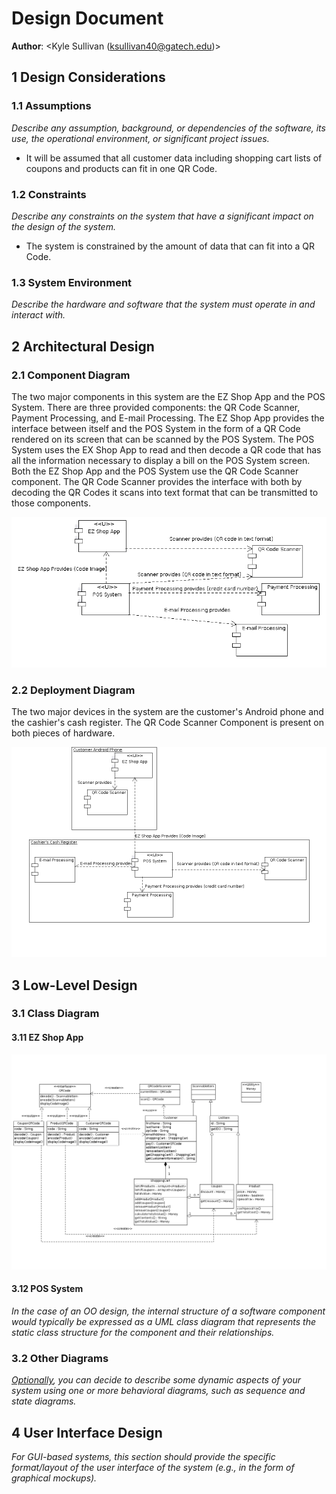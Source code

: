 # Design Document

**Author**: \<Kyle Sullivan (ksullivan40@gatech.edu)\>

## 1 Design Considerations

### 1.1 Assumptions

*Describe any assumption, background, or dependencies of the software, its use, the operational environment, or significant project issues.*

* It will be assumed that all customer data including shopping cart lists of coupons and products can fit in one QR Code.

### 1.2 Constraints

*Describe any constraints on the system that have a significant impact on the design of the system.*

* The system is constrained by the amount of data that can fit into a QR Code.

### 1.3 System Environment

*Describe the hardware and software that the system must operate in and interact with.*

## 2 Architectural Design

### 2.1 Component Diagram

The two major components in this system are the EZ Shop App and the POS System. There are three provided components: the QR Code Scanner, Payment Processing, and E-mail Processing. The EZ Shop App provides the interface between itself and the POS System in the form of a QR Code rendered on its screen that can be scanned by the POS System. The POS System uses the EX Shop App to read and then decode a QR code that has all the information necessary to display a bill on the POS System screen. Both the EZ Shop App and the POS System use the QR Code Scanner component. The QR Code Scanner provides the interface with both by decoding the QR Codes it scans into text format that can be transmitted to those components. 

![Component Diagram v 0.1](ComponentDiagram.png)

### 2.2 Deployment Diagram

The two major devices in the system are the customer's Android phone and the cashier's cash register. The QR Code Scanner Component is present on both pieces of hardware.

![Deployment Diagram v 0.1](DeploymentDiagram.png)

## 3 Low-Level Design

### 3.1 Class Diagram
 
#### 3.11 EZ Shop App

![EZ Shop App UM: Diagram v 0.1](EZShopUML.png)

#### 3.12 POS System
*In the case of an OO design, the internal structure of a software component would typically be expressed as a UML class diagram that represents the static class structure for the component and their relationships.*

### 3.2 Other Diagrams

*<u>Optionally</u>, you can decide to describe some dynamic aspects of your system using one or more behavioral diagrams, such as sequence and state diagrams.*

## 4 User Interface Design
*For GUI-based systems, this section should provide the specific format/layout of the user interface of the system (e.g., in the form of graphical mockups).*

